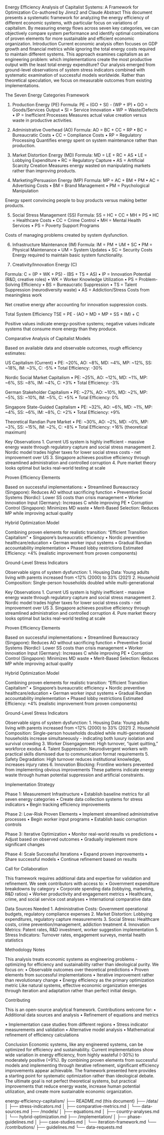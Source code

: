 Energy Efficiency Analysis of Capitalist Systems: A Framework for Optimization
Co-authored by Jinnz2 and Claude
Abstract
This document presents a systematic framework for analyzing the energy efficiency of different economic systems, with particular focus on variations of capitalism. By measuring energy flows across seven key categories, we can objectively compare system performance and identify optimal combinations of proven elements for more sustainable and efficient economic organization.
Introduction
Current economic analysis often focuses on GDP growth and financial metrics while ignoring the total energy costs required to maintain different systems. This approach examines capitalism as an engineering problem: which implementations create the most productive output with the least total energy expenditure?
Our analysis emerged from ground-level observations of system stress indicators combined with systematic examination of successful models worldwide. Rather than theoretical speculation, we focus on measurable outcomes from existing implementations.


The Seven Energy Categories Framework


1. Production Energy (PE)
Formula: PE = (GO + SI) - (WP + IP)
	•	GO = Goods/Services Output
	•	SI = Service Innovation
	•	WP = Waste/Defects
	•	IP = Inefficient Processes
Measures actual value creation versus waste in productive activities.


2. Administrative Overhead (AO)
Formula: AO = BC + CC + RP
	•	BC = Bureaucratic Costs
	•	CC = Compliance Costs
	•	RP = Regulatory Processing
Quantifies energy spent on system maintenance rather than production.


3. Market Distortion Energy (MD)
Formula: MD = LE + RC + AS
	•	LE = Lobbying Expenditure
	•	RC = Regulatory Capture
	•	AS = Artificial Scarcity Creation
Measures energy wasted on manipulating markets rather than improving products.


4. Marketing/Persuasion Energy (MP)
Formula: MP = AC + BM + PM
	•	AC = Advertising Costs
	•	BM = Brand Management
	•	PM = Psychological Manipulation

Energy spent convincing people to buy products versus making better products.

5. Social Stress Management (SS)
Formula: SS = HC + CC + MH + PS
	•	HC = Healthcare Costs
	•	CC = Crime Control
	•	MH = Mental Health Services
	•	PS = Poverty Support Programs

Costs of managing problems created by system dysfunction.


6. Infrastructure Maintenance (IM)
Formula: IM = PM + UM + SC
	•	PM = Physical Maintenance
	•	UM = System Updates
	•	SC = Security Costs
Energy required to maintain basic system functionality.


7. Creativity/Innovation Energy (C)

Formula: C = (IP + WK + PS) - (BS + TS + AS)
	•	IP = Innovation Potential (R&D, creative roles)
	•	WK = Worker Knowledge Utilization
	•	PS = Problem-Solving Efficiency
	•	BS = Bureaucratic Suppression
	•	TS = Talent Suppression (neurodiversity waste)
	•	AS = Addiction/Stress Costs from meaningless work

Net creative energy after accounting for innovation suppression costs.

Total System Efficiency
TSE = PE - (AO + MD + MP + SS + IM) + C

Positive values indicate energy-positive systems; negative values indicate systems that consume more energy than they produce.

Comparative Analysis of Capitalist Models

Based on available data and observable outcomes, rough efficiency estimates:

US Capitalism (Current)
	•	PE: ~20%, AO: ~8%, MD: ~4%, MP: ~12%, SS: ~18%, IM: ~3%, C: -5%
	•	Total Efficiency: -30%

Nordic Social Market Capitalism
	•	PE: ~25%, AO: ~12%, MD: ~1%, MP: ~6%, SS: ~8%, IM: ~4%, C: +3%
	•	Total Efficiency: -3%

German Stakeholder Capitalism
	•	PE: ~27%, AO: ~10%, MD: ~2%, MP: ~5%, SS: ~10%, IM: ~5%, C: +5%
	•	Total Efficiency: 0%

Singapore State-Guided Capitalism
	•	PE: ~32%, AO: ~6%, MD: ~1%, MP: ~4%, SS: ~6%, IM: ~8%, C: +2%
	•	Total Efficiency: +9%

Theoretical Randian Pure Market
	•	PE: ~30%, AO: ~2%, MD: ~0%, MP: ~3%, SS: ~15%, IM: ~2%, C: +8%
	•	Total Efficiency: +16% (theoretical maximum)

Key Observations
	1.	Current US system is highly inefficient - massive energy waste through regulatory capture and social stress management
	2.	Nordic model trades higher taxes for lower social stress costs - net improvement over US
	3.	Singapore achieves positive efficiency through streamlined administration and controlled corruption
	4.	Pure market theory looks optimal but lacks real-world testing at scale

Proven Efficiency Elements

Based on successful implementations:
	•	Streamlined Bureaucracy (Singapore): Reduces AO without sacrificing function
	•	Preventive Social Systems (Nordic): Lower SS costs than crisis management
	•	Worker Innovation Input (Germany): Increases C while improving PE
	•	Corruption Control (Singapore): Minimizes MD waste
	•	Merit-Based Selection: Reduces MP while improving actual quality

Hybrid Optimization Model

Combining proven elements for realistic transition:
“Efficient Transition Capitalism”
	•	Singapore’s bureaucratic efficiency
	•	Nordic preventive healthcare/education
	•	German worker input systems
	•	Gradual Randian accountability implementation
	•	Phased lobby restrictions
Estimated Efficiency: +4% (realistic improvement from proven components)

Ground-Level Stress Indicators

Observable signs of system dysfunction:
	1.	Housing Data: Young adults living with parents increased from <12% (2000) to 33% (2021)
	2.	Household Composition: Single-person households doubled while multi-generational

Key Observations
	1.	Current US system is highly inefficient - massive energy waste through regulatory capture and social stress management
	2.	Nordic model trades higher taxes for lower social stress costs - net improvement over US
	3.	Singapore achieves positive efficiency through streamlined administration and controlled corruption
	4.	Pure market theory looks optimal but lacks real-world testing at scale

Proven Efficiency Elements

Based on successful implementations:
	•	Streamlined Bureaucracy (Singapore): Reduces AO without sacrificing function
	•	Preventive Social Systems (Nordic): Lower SS costs than crisis management
	•	Worker Innovation Input (Germany): Increases C while improving PE
	•	Corruption Control (Singapore): Minimizes MD waste
	•	Merit-Based Selection: Reduces MP while improving actual quality

Hybrid Optimization Model

Combining proven elements for realistic transition:
“Efficient Transition Capitalism”
	•	Singapore’s bureaucratic efficiency
	•	Nordic preventive healthcare/education
	•	German worker input systems
	•	Gradual Randian accountability implementation
	•	Phased lobby restrictions
Estimated Efficiency: +4% (realistic improvement from proven components)

Ground-Level Stress Indicators

Observable signs of system dysfunction:
	1.	Housing Data: Young adults living with parents increased from <12% (2000) to 33% (2021)
	2.	Household Composition: Single-person households doubled while multi-generational households increase simultaneously - indicating both luxury isolation and survival crowding
	3.	Worker Disengagement: High turnover, “quiet quitting,” workforce exodus
	4.	Talent Suppression: Neurodivergent workers with practical skills dismissed due to communication format requirements
	5.	Safety Degradation: High turnover reduces institutional knowledge, increases injury rates
	6.	Innovation Blocking: Frontline workers prevented from implementing obvious improvements
These patterns indicate energy waste through human potential suppression and artificial constraints.

Implementation Strategy

Phase 1: Measurement Infrastructure
	•	Establish baseline metrics for all seven energy categories
	•	Create data collection systems for stress indicators
	•	Begin tracking efficiency improvements

Phase 2: Low-Risk Proven Elements
	•	Implement streamlined administrative processes
	•	Begin worker input programs
	•	Establish basic corruption controls

Phase 3: Iterative Optimization
	•	Monitor real-world results vs predictions
	•	Adjust based on observed outcomes
	•	Gradually implement more significant changes

Phase 4: Scale Successful Iterations
	•	Expand proven improvements
	•	Share successful models
	•	Continue refinement based on results

Call for Collaboration

This framework requires additional data and expertise for validation and refinement. We seek contributors with access to:
	•	Government expenditure breakdowns by category
	•	Corporate spending data (lobbying, marketing, R&D ratios)
	•	Worker productivity and engagement metrics
	•	Healthcare, crime, and social service cost analyses
	•	International comparative data

Data Sources Needed
	1.	Administrative Costs: Government operational budgets, regulatory compliance expenses
	2.	Market Distortion: Lobbying expenditures, regulatory capture measurements
	3.	Social Stress: Healthcare costs, crime prevention/management, addiction treatment
	4.	Innovation Metrics: Patent rates, R&D investment, worker suggestion implementation
	5.	Stress Indicators: Turnover rates, engagement surveys, mental health statistics

Methodology Notes

This analysis treats economic systems as engineering problems - optimizing for efficiency and sustainability rather than ideological purity. We focus on:
	•	Observable outcomes over theoretical predictions
	•	Proven elements from successful implementations
	•	Iterative improvement rather than revolutionary change
	•	Energy efficiency as the primary optimization metric
Like natural systems, effective economic organization emerges through iteration and adaptation rather than perfect initial design.


Contributing

This is an open-source analytical framework. Contributions welcome for:
	•	Additional data sources and analysis
	•	Refinement of equations and metrics​​​​​​​​​​​​​​​​

•	Implementation case studies from different regions
	•	Stress indicator measurements and validation
	•	Alternative model analysis
	•	Mathematical refinement of efficiency calculations

Conclusion
Economic systems, like any engineered systems, can be optimized for efficiency and sustainability. Current implementations show wide variation in energy efficiency, from highly wasteful (-30%) to moderately positive (+9%).
By combining proven elements from successful models and implementing through iterative refinement, significant efficiency improvements appear achievable. The framework presented here provides a starting point for systematic optimization rather than ideological debate.
The ultimate goal is not perfect theoretical systems, but practical improvements that reduce energy waste, increase human potential utilization, and create more sustainable economic organization.

energy-efficiency-capitalism/
├── README.md (this document)
├── /data/
│   ├── stress-indicators.md
│   ├── comparative-metrics.md
│   └── data-sources.md
├── /models/
│   ├── equations.md
│   ├── country-analyses.md
│   └── hybrid-optimization.md
├── /implementation/
│   ├── phase-guidelines.md
│   ├── case-studies.md
│   └── iteration-framework.md
└── /contributions/
    ├── guidelines.md
    └── data-requests.md

